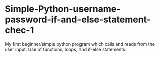 # Simple-Python-username-password-if-and-else-statement-chec-1
My first beginner/simple python program which calls and reads from the user input.
Use of functions, loops, and if-else statements.
